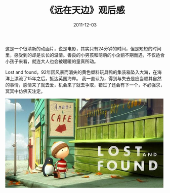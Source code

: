 ﻿---
title: "《远在天边》观后感"
date: 2011-12-03
categories: 
  - "movies"
tags: 
  - "电影"
---

这是一个很清新的动画片，说是电影，其实只有24分钟的时间，但是短短的时间里，感受到的却是长长的温情。善良的小男孩和萌萌的小企鹅不期而遇，不仅适合小孩子来看，就连大人也会被暖暖的童真所动。

Lost and found，92年因风暴而消失的黄色塑料玩具鸭的集装箱坠入大海，在海洋上漂流了15年之后，抵达英国海岸。 我一直认为，得到与失去是应当顺其自然的事情，感情来了就去爱，机会来了就去争取，错过了还会有下一个，不必强求，冥冥中仿佛天注定。

![p863624336](/images/6445686055_b82afedd77.jpg)
